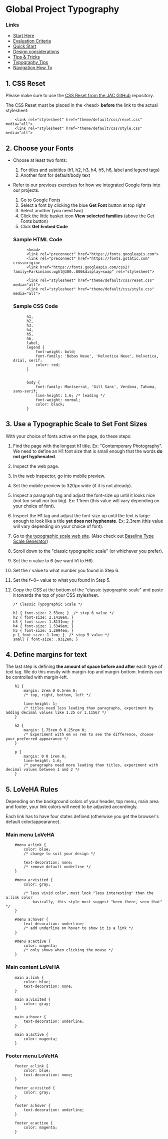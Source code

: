 # Global Project Typography


### Links

-   [Start Here](./index.md)
-   [Evaluation Criteria](./evaluation-criteria.md)
-   [Quick Start](./quick-start.md)
-   [Design considerations](./design-considerations.md)
-   [Tips & Tricks](./tips-tricks.md)
-   [Typography Tips](./global-project-typography-tips.md)
-   [Navigation How To](./navigation-how-to.md)



## 1. CSS Reset 

Please make sure to use the [CSS Reset from the JAC
GitHub](https://raw.githubusercontent.com/JACGWD/CSS-Reset-Selector/refs/heads/main/reset/simple-css-reset-v2.4.css)
repository.

The CSS Reset must be placed in the \<head\> **before** the link to the
actual stylesheet:

        <link rel="stylesheet" href="theme/default/css/reset.css" media="all">
        <link rel="stylesheet" href="theme/default/css/style.css" media="all">



## 2. Choose your Fonts 

-   Choose at least two fonts:

    1.  For titles and subtitles (h1, h2, h3, h4, h5, h6, label and
        legend tags)
    2.  Another font for default/body text

-   Refer to our previous exercises for how we integrated Google fonts
    into our projects.

    1.  Go to Google Fonts
    2.  Select a font by clicking the blue **Get Font** button at top
        right
    3.  Select another (you need two)
    4.  Click the little basket icon **View selected families** (above
        the Get Fonts button)
    5.  Click **Get Embed Code**

    ### Sample HTML Code

              <head>
              <link rel="preconnect" href="https://fonts.googleapis.com">
              <link rel="preconnect" href="https://fonts.gstatic.com" crossorigin>
              <link href="https://fonts.googleapis.com/css2?family=Parkinsans:wght@300..800&display=swap" rel="stylesheet">

              <link rel="stylesheet" href="theme/default/css/reset.css" media="all">
              <link rel="stylesheet" href="theme/default/css/style.css" media="all">

    ### Sample CSS Code

              h1,
              h2,
              h3,
              h4,
              h5,
              h6,
              label,
              legend {
                  font-weight: bold;
                  font-family: 'Bebas Neue', 'Helvetica Neue', Helvetica, Arial, serif;
                  color: red;
              }


              body {
                  font-family: Montserrat, 'Gill Sans', Verdana, Tahoma, sans-serif;
                  line-height: 1.6; /* leading */
                  font-weight: normal;
                  color: black;   
              }



## 3. Use a Typographic Scale to Set Font Sizes 

With your choice of fonts active on the page, do these steps:

1.  Find the page with the longest h1 title. Ex: \"Contemporary
    Photography\". We need to define an H1 font size that is small
    enough that the words **do not get hyphenated**.

2.  Inspect the web page.

3.  In the web inspector, go into mobile preview.

4.  Set the mobile preview to 320px wide (if it is not already).

5.  Inspect a paragraph tag and adjust the font-size up until it looks
    nice (not too small nor too big). Ex: 1.1rem (this value will vary
    depending on your choice of font).

6.  Inspect the H1 tag and adjust the font-size up until the text is
    large enough to look like a title **yet does not hyphenate**. Ex:
    2.3rem (this value will vary depending on your choice of font).

7.  Go to [the typographic scale web
    site](https://spencermortensen.com/articles/typographic-scale/).
    (Also check out [Baseline Type Scale
    Generator](https://baseline.is/tools/type-scale-generator/))

8.  Scroll down to the \"classic typographic scale\" (or whichever you
    prefer).

9.  Set the n value to 6 (we want h1 to H6).

10. Set the r value to what number you found in Step 6.

11. Set the f~0~ value to what you found in Step 5.

12. Copy the CSS at the bottom of the \"classic typographic scale\" and
    paste it towards the top of your CSS stylesheet.

        /* Classic Typographic Scale */

        h1 { font-size: 2.53em; }  /* step 6 value */
        h2 { font-size: 2.1418em; }
        h3 { font-size: 1.8131em; }
        h4 { font-size: 1.5349em; }
        h5 { font-size: 1.2994em; }
        p { font-size: 1.1em; }  /* step 5 value */
        small { font-size: .9312em; }



## 4. Define margins for text 

The last step is defining **the amount of space before and after** each
type of text tag. We do this mostly with margin-top and margin-bottom.
Indents can be controlled with margin-left.

        h1 {
            margin: 2rem 0 0.5rem 0;  
            /* top, right, bottom, left */

            line-height: 1; 
            /* titles need less leading than paragraphs, experiment by adding decimal values like 1.25 or 1.11567 */
        }

        h2 {
            margin: 1.75rem 0 0.25rem 0;  
            /* Experiment with em vs rem to see the difference, choose your preferred appearance */
        }

        p {
            margin: 0 0 1rem 0;
            line-height: 1.6; 
            /* paragraphs need more leading than titles, experiment with decimal values between 1 and 2 */
        }



## 5. LoVeHA Rules 

Depending on the background colors of your header, top menu, main area
and footer, your link colors will need to be adjusted accordingly.

Each link has to have four states defined (otherwise you get the
browser\'s default color/appearance).

### Main menu LoVeHA

        #menu a:link {
            color: blue; 
            /* change to suit your design */

            text-decoration: none;  
            /* remove default underline */
        }

        #menu a:visited {
            color: gray;  

            /* less vivid color, must look "less interesting" than the a:link color 
                basically, this style must suggest "been there, seen that" */
        }

        #menu a:hover {
            text-decoration: underline; 
            /* add underline on hover to show it is a link */
        }

        #menu a:active {
            color: magenta; 
            /* only shows when clicking the mouse */
        }

### Main content LoVeHA

        main a:link {
            color: blue;
            text-decoration: none;
        }

        main a:visited {
            color: gray;
        }

        main a:hover {
            text-decoration: underline;
        }

        main a:active {
            color: magenta;
        }

### Footer menu LoVeHA

        footer a:link {
            color: blue;
            text-decoration: none;
        }

        footer a:visited {
            color: gray;
        }

        footer a:hover {
            text-decoration: underline;
        }

        footer a:active {
            color: magenta;
        }



